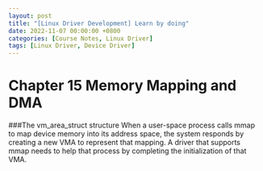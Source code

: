 ```yaml
---
layout: post
title: "[Linux Driver Development] Learn by doing"
date: 2022-11-07 00:00:00 +0800
categories: [Course Notes, Linux Driver]
tags: [Linux Driver, Device Driver]
---
```


# Chapter 15 Memory Mapping and DMA
###The vm_area_struct structure
When a user-space process calls mmap to map device memory into its address space, the system responds by creating a new VMA to represent that mapping. A driver that supports mmap needs to help that process by completing the initialization of that VMA.

